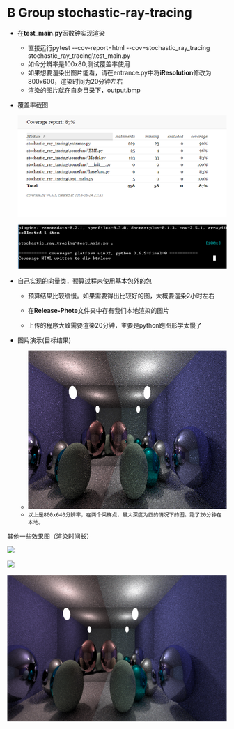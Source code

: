 # B Group stochastic-ray-tracing



* 在**test_main.py**函数钟实现渲染
  * 直接运行pytest --cov-report=html --cov=stochastic_ray_tracing stochastic_ray_tracing\test_main.py
  * 如今分辨率是100x80,测试覆盖率使用
  * 如果想要渲染出图片能看，请在entrance.py中将**iResolution**修改为800x600，渲染时间为20分钟左右
  * 渲染的图片就在自身目录下，output.bmp

* 覆盖率截图

   ![](./stochastic_ray_tracing/Some-Display-Photo/TIM图片20180624233538.png)

  ![](./stochastic_ray_tracing/Some-Display-Photo/TIM图片20180624233547.png)


* 自己实现的向量类，预算过程未使用基本包外的包

  * 预算结果比较缓慢。如果需要得出比较好的图，大概要渲染2小时左右

  * 在**Release-Phote**文件夹中存有我们本地渲染的图片

  * 上传的程序大致需要渲染20分钟，主要是python跑图形学太慢了

* 图片演示(目标结果)
  * ![800-640-2-4](./stochastic_ray_tracing/Release-Photo/800-600-2-4.bmp)
  * `以上是800x640分辨率，在两个采样点，最大深度为四的情况下的图。跑了20分钟在本地。`







其他一些效果图（渲染时间长）

![](./stochastic_ray_tracing/Release-Photo/output_betterPerformance.bmp)

![](./stochastic_ray_tracing/Release-Photo/output_BRDF.bmp)

![1200-800-2-4](./stochastic_ray_tracing/Release-Photo/1200-800-2-4.bmp)